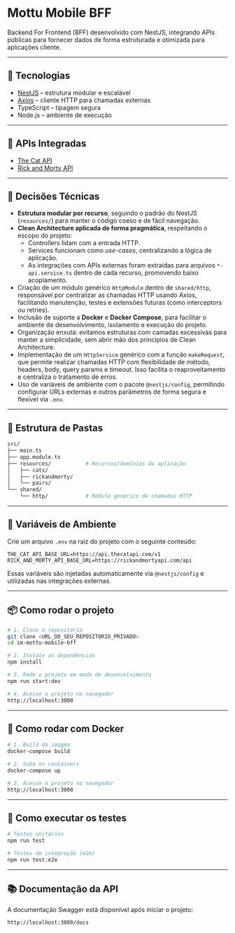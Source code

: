 # Mottu Mobile BFF

Backend For Frontend (BFF) desenvolvido com NestJS, integrando APIs públicas para fornecer dados de forma estruturada e otimizada para aplicações cliente.

---

## 🚀 Tecnologias

- [NestJS](https://nestjs.com/) – estrutura modular e escalável
- [Axios](https://axios-http.com/) – cliente HTTP para chamadas externas
- TypeScript – tipagem segura
- Node.js – ambiente de execução

---

## 🔌 APIs Integradas

- [The Cat API](https://thecatapi.com/)
- [Rick and Morty API](https://rickandmortyapi.com/)

---

## 🧠 Decisões Técnicas

- **Estrutura modular por recurso**, seguindo o padrão do NestJS (`resources/`) para manter o código coeso e de fácil navegação.
- **Clean Architecture aplicada de forma pragmática**, respeitando o escopo do projeto:
  - Controllers lidam com a entrada HTTP.
  - Services funcionam como _use-cases_, centralizando a lógica de aplicação.
  - As integrações com APIs externas foram extraídas para arquivos `*-api.service.ts` dentro de cada recurso, promovendo baixo acoplamento.
- Criação de um módulo genérico `HttpModule` dentro de `shared/http`, responsável por centralizar as chamadas HTTP usando Axios, facilitando manutenção, testes e extensões futuras (como interceptors ou retries).
- Inclusão de suporte a **Docker** e **Docker Compose**, para facilitar o ambiente de desenvolvimento, isolamento e execução do projeto.
- Organização enxuta: evitamos estruturas com camadas excessivas para manter a simplicidade, sem abrir mão dos princípios de Clean Architecture.
- Implementação de um `HttpService` genérico com a função `makeRequest`, que permite realizar chamadas HTTP com flexibilidade de método, headers, body, query params e timeout. Isso facilita o reaproveitamento e centraliza o tratamento de erros.
- Uso de variáveis de ambiente com o pacote `@nestjs/config`, permitindo configurar URLs externas e outros parâmetros de forma segura e flexível via `.env`.

---

## 📁 Estrutura de Pastas

```bash
src/
├── main.ts
├── app.module.ts
├── resources/           # Recursos/domínios da aplicação
│   ├── cats/
│   ├── rickandmorty/
│   └── pairs/
└── shared/
    └── http/            # Módulo genérico de chamadas HTTP
```

---

## 📄 Variáveis de Ambiente

Crie um arquivo `.env` na raiz do projeto com o seguinte conteúdo:

```env
THE_CAT_API_BASE_URL=https://api.thecatapi.com/v1
RICK_AND_MORTY_API_BASE_URL=https://rickandmortyapi.com/api
```

Essas variáveis são injetadas automaticamente via `@nestjs/config` e utilizadas nas integrações externas.

---

## 📦 Como rodar o projeto

```bash
# 1. Clone o repositório
git clone <URL_DO_SEU_REPOSITORIO_PRIVADO>
cd im-mottu-mobile-bff
```

```bash
# 2. Instale as dependências
npm install
```

```bash
# 3. Rode o projeto em modo de desenvolvimento
npm run start:dev
```

```bash
# 4. Acesse o projeto no navegador
http://localhost:3000
```

---

## 🐳 Como rodar com Docker

```bash
# 1. Build da imagem
docker-compose build
```

```bash
# 2. Suba os containers
docker-compose up
```

```bash
# 3. Acesse o projeto no navegador
http://localhost:3000
```

---

## 🧪 Como executar os testes

```bash
# Testes unitários
npm run test
```

```bash
# Testes de integração (e2e)
npm run test:e2e
```

---

## 📚 Documentação da API

A documentação Swagger está disponível após iniciar o projeto:

```
http://localhost:3000/docs
```
